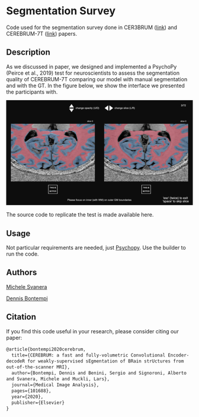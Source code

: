# Segmentation Survey

Code used for the segmentation survey done in CER3BRUM ([link](https://doi.org/10.1016/j.media.2020.101688)) and CEREBRUM-7T ([link](https://www.biorxiv.org/content/10.1101/2020.07.07.191536v2)) papers.

## Description

As we discussed in paper, we designed and implemented a PsychoPy (Peirce et al., 2019) test for neuroscientists to assess the segmentation quality of CEREBRUM-7T comparing our model with manual segmentation and with the GT. 
In the figure below, we show the interface we presented the participants with. 

<p align="center"><img src="https://github.com/rockNroll87q/segmentation_survey/blob/master/behavioural.png" alt="behavioural"</p>

The source code to replicate the test is made available here.


## Usage

Not particular requirements are needed, just [Psychopy](https://www.psychopy.org/). 
Use the builder to run the code.


## Authors

[Michele Svanera](https://github.com/rockNroll87q)

[Dennis Bontempi](https://github.com/denbonte)



## Citation

If you find this code useful in your research, please consider citing our paper:

```
@article{bontempi2020cerebrum,
  title={CEREBRUM: a fast and fully-volumetric Convolutional Encoder-decodeR for weakly-supervised sEgmentation of BRain strUctures from out-of-the-scanner MRI},
  author={Bontempi, Dennis and Benini, Sergio and Signoroni, Alberto and Svanera, Michele and Muckli, Lars},
  journal={Medical Image Analysis},
  pages={101688},
  year={2020},
  publisher={Elsevier}
}
```

